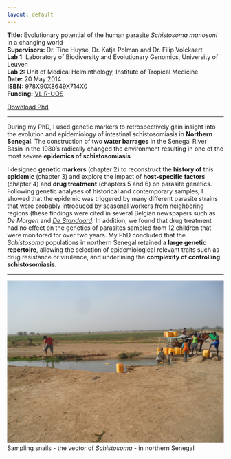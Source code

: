 ```yaml
---
layout: default
---
```

**Title:** Evolutionary potential of the human parasite *Schistosoma manosoni* in a changing world <br />
**Supervisors:**  Dr. Tine Huyse, Dr. Katja Polman and Dr. Filip Volckaert <br />
**Lab 1:** Laboratory of Biodiversity and Evolutionary Genomics, University of Leuven <br />
**Lab 2:** Unit of Medical Helminthology, Institute of Tropical Medicine <br />
**Date:** 20 May 2014 <br />
**ISBN:** 978X90X8649X714X0 <br />
**Funding:** [VLIR-UOS](http://www.vliruos.be) <br />

[Download Phd](/Phd/PhD_FVDB.pdf)

---
During my PhD, I used genetic markers to retrospectively gain insight into the evolution and epidemiology of intestinal schistosomiasis in **Northern Senegal**. The construction of two **water barrages** in the Senegal River Basin in the 1980’s radically changed the environment resulting in one of the most severe **epidemics of schistosomiasis**. 

I designed **genetic markers** (chapter 2) to reconstruct the **history of** this **epidemic** (chapter 3) and explore the impact of **host-specific factors** (chapter 4) and **drug treatment** (chapters 5 and 6) on parasite genetics. Following genetic analyses of historical and contemporary samples, I showed that the epidemic was triggered by many different parasite strains that were probably introduced by seasonal workers from neighboring regions (these findings were cited in several Belgian newspapers such as *De Morgen* and *[De Standaard](http://www.standaard.be/cnt/dmf20150814_01818987)*. In addition, we found that drug treatment had no effect on the genetics of parasites sampled from 12 children that were monitored for over two years. My PhD concluded that the *Schistosoma* populations in northern Senegal retained a **large genetic repertoire**, allowing the selection of epidemiological relevant traits such as drug resistance or virulence, and underlining the **complexity of controlling schistosomiasis**.

---
![Sampling snails - the vector of *Schistosoma* - in northern Senegal](/images/SAM_1340.JPG)
Sampling snails - the vector of *Schistosoma* - in northern Senegal
